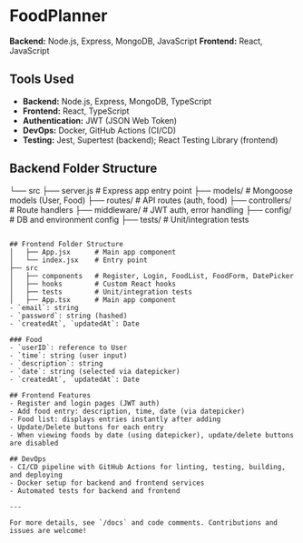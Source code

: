 # FoodPlanner

 **Backend:** Node.js, Express, MongoDB, JavaScript
 **Frontend:** React, JavaScript

## Tools Used
- **Backend:** Node.js, Express, MongoDB, TypeScript
- **Frontend:** React, TypeScript
- **Authentication:** JWT (JSON Web Token)
- **DevOps:** Docker, GitHub Actions (CI/CD)
- **Testing:** Jest, Supertest (backend); React Testing Library (frontend)

## Backend Folder Structure
└── src
	├── server.js      # Express app entry point
	├── models/        # Mongoose models (User, Food)
	├── routes/        # API routes (auth, food)
	├── controllers/   # Route handlers
	├── middleware/    # JWT auth, error handling
├── config/        # DB and environment config
├── tests/         # Unit/integration tests
```

## Frontend Folder Structure
│   ├── App.jsx      # Main app component
│   └── index.jsx    # Entry point
├── src
│   ├── components   # Register, Login, FoodList, FoodForm, DatePicker
│   ├── hooks        # Custom React hooks
│   ├── tests        # Unit/integration tests
│   ├── App.tsx      # Main app component
- `email`: string
- `password`: string (hashed)
- `createdAt`, `updatedAt`: Date

### Food
- `userID`: reference to User
- `time`: string (user input)
- `description`: string
- `date`: string (selected via datepicker)
- `createdAt`, `updatedAt`: Date

## Frontend Features
- Register and login pages (JWT auth)
- Add food entry: description, time, date (via datepicker)
- Food list: displays entries instantly after adding
- Update/Delete buttons for each entry
- When viewing foods by date (using datepicker), update/delete buttons are disabled

## DevOps
- CI/CD pipeline with GitHub Actions for linting, testing, building, and deploying
- Docker setup for backend and frontend services
- Automated tests for backend and frontend

---

For more details, see `/docs` and code comments. Contributions and issues are welcome!
